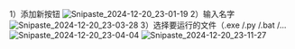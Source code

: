 1）添加新按钮
![Snipaste_2024-12-20_23-01-19](https://github.com/user-attachments/assets/b9f891e3-b373-4963-9bcf-15306f62859e)
2）输入名字 <br>
![Snipaste_2024-12-20_23-03-28](https://github.com/user-attachments/assets/3e35a2fa-2986-4be8-9603-32f912477fa0)
3）选择要运行的文件（.exe /.py /.bat /... <br>
![Snipaste_2024-12-20_23-04-04](https://github.com/user-attachments/assets/6114d9bf-352d-4e8f-84d3-659597c94329)
![Snipaste_2024-12-20_23-11-27](https://github.com/user-attachments/assets/7a346a9a-41aa-4691-9ce8-42be845a019d)
